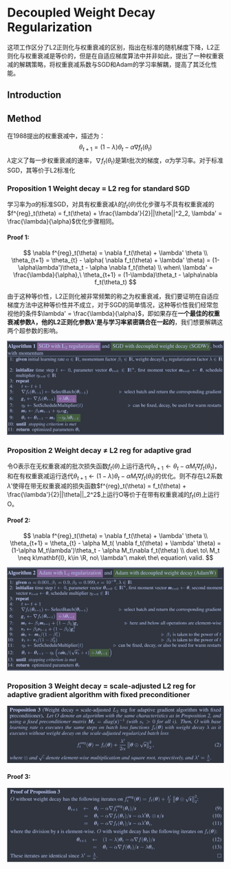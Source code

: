 # Decoupled Weight Decay Regularization

这项工作区分了L2正则化与权重衰减的区别，指出在标准的随机梯度下降，L2正则化与权重衰减是等价的，但是在自适应梯度算法中并非如此，提出了一种权重衰减的解耦策略，将权重衰减系数与SGD和Adam的学习率解耦，提高了其泛化性能。

## Introduction 



## Method

在1988提出的权重衰减中，描述为：
$$
\theta_{t+1} = (1-\lambda)\theta_t - \alpha\nabla f_t(\theta_t)
$$
$\lambda$定义了每一步权重衰减的速率，$\nabla f_t(\theta_t)$是第t批次的梯度，$\alpha$为学习率。对于标准SGD，其等价于L2标准化

### Proposition 1 	Weight decay = L2 reg for standard SGD

学习率为$\alpha$的标准SGD，对具有权重衰减$\lambda$的$f_t(\theta)$优化步骤与不具有权重衰减的$f^{reg}_t(\theta) = f_t(\theta) + \frac{\lambda'}{2}||\theta||^2_2, \lambda' = \frac{\lambda}{\alpha}$优化步骤相同。

#### Proof 1:

$$
\nabla f^{reg}_t(\theta) = \nabla f_t(\theta) + \lambda' \theta \\
\theta_{t+1} = \theta_{t} - \alpha( \nabla f_t(\theta) + \lambda' \theta) = (1-\alpha\lambda')\theta_t - \alpha \nabla f_t(\theta) \\
when\ \lambda' = \frac{\lambda}{\alpha},\ \theta_{t+1} = (1-\lambda)\theta_t - \alpha\nabla f_t(\theta_t)
$$

由于这种等价性，L2正则化被非常频繁的称之为权重衰减，我们要证明在自适应梯度方法中这种等价性并不成立，对于SGD的简单情况，这种等价性我们经常忽视他的条件$\lambda' = \frac{\lambda}{\alpha}$，即如果存在**一个最佳的权重衰减参数$\lambda$，他的L2正则化参数$\lambda'$是与学习率紧密耦合在一起的**，我们想要解耦这两个超参数的影响。

![image-20240410104336539](imgs/image-20240410104336539.png)

### Proposition 2	Weight decay $\pmb{\neq}$ L2 reg for adaptive grad

令O表示在无权重衰减的批次损失函数$f_t(\theta)$上运行迭代$\theta_{t+1} \leftarrow \theta_t - \alpha M_t\nabla f_t(\theta_t)$，和在有权重衰减运行迭代$\theta_{t+1} \leftarrow (1-\lambda)\theta_t - \alpha M_t\nabla f_t(\theta_t)$的优化。则不存在L2系数$\lambda'$使得在带无权重衰减的损失函数$f^{reg}_t(\theta) = f_t(\theta) + \frac{\lambda'}{2}||\theta||_2^2$上运行O等价于在带有权重衰减的$f_t(\theta)$上运行O。

#### Proof 2:

$$
\nabla f^{reg}_t(\theta) = \nabla f_t(\theta) + \lambda' \theta \\
\theta_{t+1} = \theta_{t} - \alpha M_t( \nabla f_t(\theta) + \lambda' \theta) = (1-\alpha M_t\lambda')\theta_t - \alpha M_t\nabla f_t(\theta) \\
due\ to\ M_t \neq k\mathbf{I}, k\in \R, no\ \lambda'\ make\ the\ equation\ valid.
$$

![image-20240410113827620](imgs/image-20240410113827620.png)

### Proposition 3	Weight decay = scale-adjusted L2 reg for adaptive gradient algorithm with fixed preconditioner

![image-20240410114302137](imgs/image-20240410114302137.png)

#### Proof 3:

![image-20240410114321706](imgs/image-20240410114321706.png)